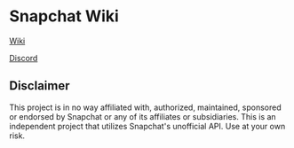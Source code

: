 # Snapchat Wiki

[Wiki](https://github.com/killed/Snapchat-Wiki/wiki)

[Discord](https://discord.gg/cMy2dgXH28)

## Disclaimer
This project is in no way affiliated with, authorized, maintained, sponsored or endorsed by Snapchat or any of its affiliates or subsidiaries. This is an independent project that utilizes Snapchat's unofficial API. Use at your own risk.
